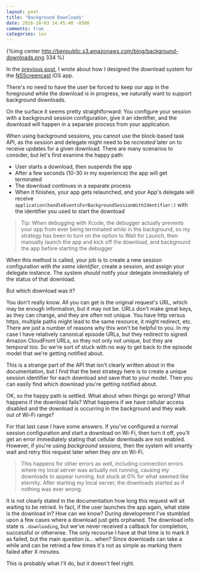 ```yaml
---
layout: post
title: "Background Downloads"
date: 2016-10-03 14:45:40 -0500
comments: true
categories: ios
---
```



{%img center http://benpublic.s3.amazonaws.com/blog/background-downloads.png 334 %}

In the [previous post](http://benscheirman.com/2016/09/designing-a-robust-large-file-download-system/), I wrote about how I designed the download system for the [NSScreencast](http://nsscreencast.com) iOS app.

There's no need to have the user be forced to keep our app in the foreground while the download is in progress, we naturally want to support background downloads.

<!-- more -->

On the surface it seems pretty straightforward:  You configure your session with a background session configuration, give it an identifier, and the download will happen in a separate process from your application.

When using background sessions, you cannot use the block-based task API, as the session and delegate might need to be _recreated_ later on to receive updates for a given download. There are many scenarios to consider, but let's first examine the happy path:

- User starts a download, then suspends the app
- After a few seconds (10-30 in my experience) the app will get terminated
- The download continues in a separate process
- When it finishes, your app gets relaunched, and your App's delegate will receive `application(handleEventsForBackgroundSessionWithIdentifier:)` with the identifier you used to start the download

> Tip: When debugging with Xcode, the debugger actually prevents your app from ever being terminated while in the background, so my strategy has been to turn on the option to Wait for Launch, then manually launch the app and kick off the download, and background the app before starting the debugger

When this method is called, your job is to create a new session configuration _with the same identifier_, create a session, and assign your delegate instance. The system _should_ notify your delegate immediately of the status of that download.

But which download was it?

You don't really know. All you can get is the original request's URL, which may be enough information, but it may not be. URLs don't make great keys, as they can change, and they are often not unique. You have http versus https, multiple paths might lead to the same resource, it might redirect, etc. There are just a number of reasons why this won't be helpful to you. In my case I have relatively canonical episode URLs, but they redirect to signed Amazon CloudFront URLs, so they not only not unique, but they are temporal too. So we're sort of stuck with no way to get back to the episode model that we're getting notified about.

This is a strange part of the API that isn't clearly written about in the documentation, but I find that the best strategy here is to create a unique session identifier for each download and save that to your model. Then you can easily find which download you're getting notified about.

OK, so the happy path is settled. What about when things go wrong? What happens if the download fails? What happens if we have cellular access disabled and the download is occurring in the background and they walk out of Wi-Fi range?

For that last case I have some answers. If you've configured a normal session configuration and start a download on Wi-Fi, then turn it off, you'll get an error immediately stating that cellular downloads are not enabled. However, if you're using _background_ sessions, then the system will smartly wait and retry this request later when they _are_ on Wi-Fi.

> This happens for other errors as well, including connection errors where my local server was actually not running, causing my downloads to appear running, but stuck at 0% for what seemed like eternity. After starting my local server, the downloads started as if nothing was ever wrong.

It is not clearly stated in the documentation how long this request will sit waiting to be retried. In fact, if the user launches the app again, what state is the download in? How can we know? During development I've stumbled upon a few cases where a download just gets orphaned. The download info state is `.downloading`, but we've never received a callback for completion, successful or otherwise. The only recourse I have at that time is to mark it as failed, but the main question is... when? Since downloads can take a while and can be retried a few times it's not as simple as marking them failed after X minutes.

This is probably what I'll do, but it doesn't feel right.